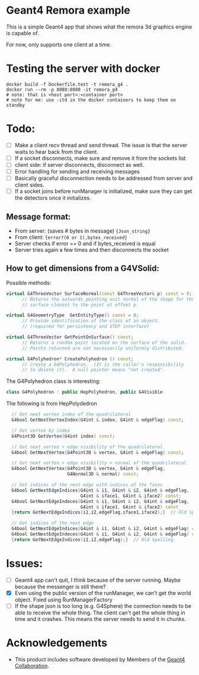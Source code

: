# Geant4 Remora example

This is a simple Geant4 app that shows what the remora 3d graphics engine is capable of.

For now, only supports one client at a time.

# Testing the server with docker
```
docker build -f Dockerfile.test -t remora_g4 .
docker run --rm -p 8080:8080 -it remora_g4
# note: that is <host port>:<container port>
# note for me: use -itd in the docker containers to keep them on standby
```


# Todo:
- [ ] Make a client recv thread and send thread. The issue is that the server waits to hear back from the client.
- [ ] If a socket disconnects, make sure and remove it from the sockets list
- [ ] client side: if server disconnects, disconnect as well. 
- [ ] Error handling for sending and receiving messages
- [ ] Basically graceful disconnection needs to be addressed from server and client sides.
- [ ] If a socket joins before runManager is initialized, make sure they can get the detectors once it initializes.

## Message format:
- From server: (saves # bytes in message) `{Json_string}`
- From client: `{error?(0 or 1),bytes_received}`
- Server checks if error == 0 and if bytes_received is equal
- Server tries again a few times and then disconnects the socket

## How to get dimensions from a G4VSolid:
Possible methods:
```cpp
virtual G4ThreeVector SurfaceNormal(const G4ThreeVector& p) const = 0;
      // Returns the outwards pointing unit normal of the shape for the
      // surface closest to the point at offset p.

virtual G4GeometryType  GetEntityType() const = 0;
      // Provide identification of the class of an object.
      // (required for persistency and STEP interface)

virtual G4ThreeVector GetPointOnSurface() const;
      // Returns a random point located on the surface of the solid.
      // Points returned are not necessarily uniformly distributed.

virtual G4Polyhedron* CreatePolyhedron () const;
      // Create a G4Polyhedron.  (It is the caller's responsibility
      // to delete it).  A null pointer means "not created".
```

The G4Polyhedron class is interesting:
```cpp
class G4Polyhedron : public HepPolyhedron, public G4Visible

```
The following is from HepPolydedron
```cpp
  // Get next vertex index of the quadrilateral
  G4bool GetNextVertexIndex(G4int & index, G4int & edgeFlag) const;

  // Get vertex by index
  G4Point3D GetVertex(G4int index) const;

  // Get next vertex + edge visibility of the quadrilateral
  G4bool GetNextVertex(G4Point3D & vertex, G4int & edgeFlag) const;

  // Get next vertex + edge visibility + normal of the quadrilateral
  G4bool GetNextVertex(G4Point3D & vertex, G4int & edgeFlag,
                       G4Normal3D & normal) const;

  // Get indices of the next edge with indices of the faces
  G4bool GetNextEdgeIndices(G4int & i1, G4int & i2, G4int & edgeFlag,
                            G4int & iface1, G4int & iface2) const;
  G4bool GetNextEdgeIndeces(G4int & i1, G4int & i2, G4int & edgeFlag,
                            G4int & iface1, G4int & iface2) const
  {return GetNextEdgeIndices(i1,i2,edgeFlag,iface1,iface2);}  // Old spelling

  // Get indices of the next edge
  G4bool GetNextEdgeIndices(G4int & i1, G4int & i2, G4int & edgeFlag) const;
  G4bool GetNextEdgeIndeces(G4int & i1, G4int & i2, G4int & edgeFlag) const
  {return GetNextEdgeIndices(i1,i2,edgeFlag);}  // Old spelling.


```

# Issues:
- [ ] Geant4 app can't quit, I think because of the server running. Maybe because the messenger is still there?
- [x] Even using the public version of the runManager, we can't get the world object. Fixed using RunManagerFactory
- [ ] If the shape json is too long (e.g. G4Sphere) the connection needs to be able to receive the whole thing. The client can't get the whole thing in time and it crashes. This means the server needs to send it in chunks.

# Acknowledgements
- This product includes software developed by Members of the [Geant4 Collaboration](http://cern.ch/geant4).

